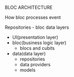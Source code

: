 BLOC ARCHITECTURE

How bloc processes event

Repositories - bloc data layers
- UI(presentation layer)
- bloc(business logic layer)
    - blocs and cubits
- data(data layer)
    - repositories
    - data providers
    - models
